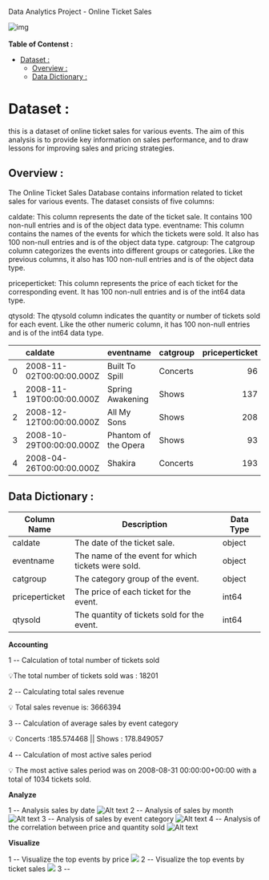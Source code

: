 
Data Analytics Project - Online Ticket Sales     



![img](image/00420_tickets_online-updated.jpg)   
<br> 
**Table of Contenst :**    

- [Dataset :](#dataset-)
  - [Overview :](#overview-)
  - [Data Dictionary :](#data-dictionary-)

# Dataset :    
this is a dataset of online ticket sales for various events. The aim of this analysis is to provide key information on sales performance, and to draw lessons for improving sales and pricing strategies.  

## Overview : 

The Online Ticket Sales Database contains information related to ticket sales for various events. The dataset consists of five columns:

caldate: This column represents the date of the ticket sale. It contains 100 non-null entries and is of the object data type.
eventname: This column contains the names of the events for which the tickets were sold. It also has 100 non-null entries and is of the object data type.
catgroup: The catgroup column categorizes the events into different groups or categories. Like the previous columns, it also has 100 non-null entries and is of the object data type.

priceperticket: This column represents the price of each ticket for the corresponding event. It has 100 non-null entries and is of the int64 data type.

qtysold: The qtysold column indicates the quantity or number of tickets sold for each event. Like the other numeric column, it has 100 non-null entries and is of the int64 data type.

|    | caldate                  | eventname            | catgroup   |   priceperticket |   qtysold |
|---:|:-------------------------|:---------------------|:-----------|-----------------:|----------:|
|  0 | 2008-11-02T00:00:00.000Z | Built To Spill       | Concerts   |               96 |       291 |
|  1 | 2008-11-19T00:00:00.000Z | Spring Awakening     | Shows      |              137 |       261 |
|  2 | 2008-12-12T00:00:00.000Z | All My Sons          | Shows      |              208 |       249 |
|  3 | 2008-10-29T00:00:00.000Z | Phantom of the Opera | Shows      |               93 |       244 |
|  4 | 2008-04-26T00:00:00.000Z | Shakira              | Concerts   |              193 |       219 | 

## Data Dictionary : 

| Column Name      | Description                                       | Data Type |
|------------------|---------------------------------------------------|-----------|
| caldate          | The date of the ticket sale.                     | object    |
| eventname        | The name of the event for which tickets were sold.| object    |
| catgroup         | The category group of the event.                 | object    |
| priceperticket   | The price of each ticket for the event.          | int64     |
| qtysold          | The quantity of tickets sold for the event.      | int64     | 

**Accounting** 

1 -- Calculation of total number of tickets sold 

  💡The total number of tickets sold was : 18201  

2 -- Calculating total sales revenue   

  💡 Total sales revenue is: 3666394 

3 -- Calculation of average sales by event category 

  💡  Concerts :185.574468 ||  Shows : 178.849057 

4 -- Calculation of most active sales period  

  💡  The most active sales period was on 2008-08-31 00:00:00+00:00 with a total of 1034 tickets sold.

**Analyze**  

1 -- Analysis sales by date 
![Alt text](image.png) 
2 -- Analysis of sales by month 
![Alt text](image-1.png) 
3 -- Analysis of sales by event category 
![Alt text](image-2.png) 
4 -- Analysis of the correlation between price and quantity sold 
![Alt text](image-3.png) 


**Visualize** 

1 -- Visualize the top events by price 
![ ](image-4.png) 
2 -- Visualize the top events by ticket sales 
![ ](image-5.png) 
3 -- 